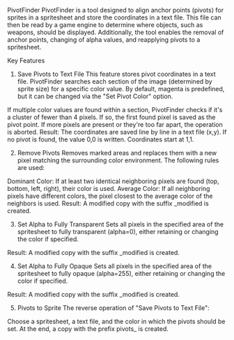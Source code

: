 PivotFinder
PivotFinder is a tool designed to align anchor points (pivots) for sprites in a spritesheet and store the coordinates in a text file. This file can then be read by a game engine to determine where objects, such as weapons, should be displayed. Additionally, the tool enables the removal of anchor points, changing of alpha values, and reapplying pivots to a spritesheet.

Key Features
1. Save Pivots to Text File
This feature stores pivot coordinates in a text file. PivotFinder searches each section of the image (determined by sprite size) for a specific color value. By default, magenta is predefined, but it can be changed via the "Set Pivot Color" option.

If multiple color values are found within a section, PivotFinder checks if it's a cluster of fewer than 4 pixels. If so, the first found pixel is saved as the pivot point.
If more pixels are present or they're too far apart, the operation is aborted.
Result:
The coordinates are saved line by line in a text file (x,y). If no pivot is found, the value 0,0 is written. Coordinates start at 1,1.

2. Remove Pivots
Removes marked areas and replaces them with a new pixel matching the surrounding color environment. The following rules are used:

Dominant Color: If at least two identical neighboring pixels are found (top, bottom, left, right), their color is used.
Average Color: If all neighboring pixels have different colors, the pixel closest to the average color of the neighbors is used.
Result:
A modified copy with the suffix _modified is created.

3. Set Alpha to Fully Transparent
Sets all pixels in the specified area of the spritesheet to fully transparent (alpha=0), either retaining or changing the color if specified.

Result:
A modified copy with the suffix _modified is created.

4. Set Alpha to Fully Opaque
Sets all pixels in the specified area of the spritesheet to fully opaque (alpha=255), either retaining or changing the color if specified.

Result:
A modified copy with the suffix _modified is created.

5. Pivots to Sprite
The reverse operation of "Save Pivots to Text File":

Choose a spritesheet, a text file, and the color in which the pivots should be set.
At the end, a copy with the prefix pivots_ is created.
